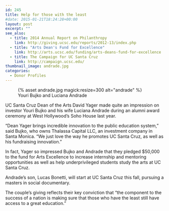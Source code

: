 ```yaml
---
id: 245
title: Help for those with the least
#date: 2015-01-21T18:24:28+00:00
layout: post
excerpt: ""
see_also:
  - title: 2014 Annual Report on Philanthropy
    link: http://giving.ucsc.edu/reports/2012-13/index.php
  - title: "Arts Dean's Fund for Excellence"
    link: http://arts.ucsc.edu/funding/arts-deans-fund-for-excellence
  - title: The Campaign for UC Santa Cruz
    link: http://campaign.ucsc.edu/
thumbnail_image: andrade.jpg
categories:
  - Donor Profiles
---
```

<figure class="inline-image right">
{% asset andrade.jpg magick:resize=300 alt="andrade" %}<figcaption>Youri Bujko and Luciana Andrade</figcaption></figure>

UC Santa Cruz Dean of the Arts David Yager made quite an impression on investor Youri Bujko and his wife Luciana Andrade during an alumni award ceremony at West Hollywood&#8217;s Soho House last year.

&#8220;Dean Yager brings incredible innovation to the public education system,&#8221; said Bujko, who owns Thalassa Capital LLC, an investment company in Santa Monica. &#8220;We just love the way he promotes UC Santa Cruz, as well as his fundraising innovation.&#8221;

In fact, Yager so impressed Bujko and Andrade that they pledged $50,000 to the fund for Arts Excellence to increase internship and mentoring opportunities as well as help underprivileged students study the arts at UC Santa Cruz.

Andrade&#8217;s son, Lucas Bonetti, will start at UC Santa Cruz this fall, pursuing a masters in social documentary.

The couple&#8217;s giving reflects their key conviction that &#8220;the component to the success of a nation is making sure that those who have the least still have access to a great education.&#8221;
